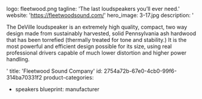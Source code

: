 logo: fleetwood.png
tagline: 'The last loudspeakers you’ll ever need.'
website: 'https://fleetwoodsound.com/'
hero_image: 3-17.jpg
description: '<p>The DeVille loudspeaker is an extremely high quality, compact, two way design made from sustainably harvested, solid Pennsylvania ash hardwood that has been torrefied (thermally treated for tone and stability.) It is the most powerful and efficient design possible for its size, using real professional drivers capable of much lower distortion and higher power handling.&nbsp; &nbsp;</p>'
title: 'Fleetwood Sound Company'
id: 2754a72b-67e0-4cb0-99f6-314ba70331f2
product-categories:
  - speakers
blueprint: manufacturer
